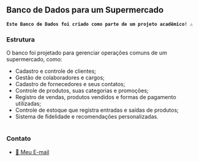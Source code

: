 ## Banco de Dados para um Supermercado

**`Este Banco de Dados foi criado como parte de um projeto acadêmico! ⚠️`**


### Estrutura

O banco foi projetado para gerenciar operações comuns de um supermercado, como:

- Cadastro e controle de clientes;
- Gestão de colaboradores e cargos;
- Cadastro de fornecedores e seus contatos;
- Controle de produtos, suas categorias e promoções;
- Registro de vendas, produtos vendidos e formas de pagamento utilizadas;
- Controle de estoque que registra entradas e saídas de produtos;
- Sistema de fidelidade e recomendações personalizadas.

#

### Contato
- [📧 Meu E-mail](mailto:danieladsouzadias@gmail.com)
